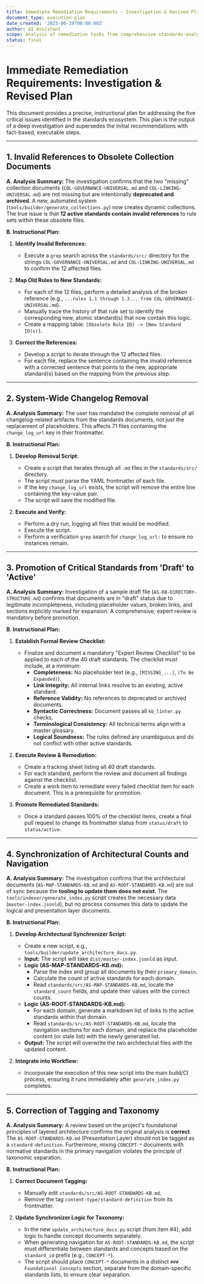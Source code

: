 ```yaml
---
title: Immediate Remediation Requirements - Investigation & Revised Plan
document_type: execution-plan
date_created: '2025-06-19T00:00:00Z'
author: AI Assistant
scope: Analysis of remediation tasks from comprehensive-standards-analysis-final-20250618-2300.md
status: final
---
```


# Immediate Remediation Requirements: Investigation & Revised Plan

This document provides a precise, instructional plan for addressing the five critical issues identified in the standards ecosystem. This plan is the output of a deep investigation and supersedes the initial recommendations with fact-based, executable steps.

---

## 1. Invalid References to Obsolete Collection Documents

**A. Analysis Summary:**
The investigation confirms that the two "missing" collection documents (`COL-GOVERNANCE-UNIVERSAL.md` and `COL-LINKING-UNIVERSAL.md`) are not missing but are intentionally **deprecated and archived**. A new, automated system (`tools/builder/generate_collections.py`) now creates dynamic collections. The true issue is that **12 active standards contain invalid references** to rule sets within these obsolete files.

**B. Instructional Plan:**

1.  **Identify Invalid References:**
    *   Execute a `grep` search across the `standards/src/` directory for the strings `COL-GOVERNANCE-UNIVERSAL.md` and `COL-LINKING-UNIVERSAL.md` to confirm the 12 affected files.

2.  **Map Old Rules to New Standards:**
    *   For each of the 12 files, perform a detailed analysis of the broken reference (e.g., `...rules 1.1 through 1.3... from COL-GOVERNANCE-UNIVERSAL.md`).
    *   Manually trace the history of that rule set to identify the corresponding new, atomic standard(s) that now contain this logic.
    *   Create a mapping table: `[Obsolete Rule ID] -> [New Standard ID(s)]`.

3.  **Correct the References:**
    *   Develop a script to iterate through the 12 affected files.
    *   For each file, replace the sentence containing the invalid reference with a corrected sentence that points to the new, appropriate standard(s) based on the mapping from the previous step.

---

## 2. System-Wide Changelog Removal

**A. Analysis Summary:**
The user has mandated the complete removal of all changelog-related artifacts from the standards documents, not just the replacement of placeholders. This affects 71 files containing the `change_log_url` key in their frontmatter.

**B. Instructional Plan:**

1.  **Develop Removal Script:**
    *   Create a script that iterates through all `.md` files in the `standards/src/` directory.
    *   The script must parse the YAML frontmatter of each file.
    *   If the key `change_log_url` exists, the script will remove the entire line containing the key-value pair.
    *   The script will save the modified file.

2.  **Execute and Verify:**
    *   Perform a dry run, logging all files that would be modified.
    *   Execute the script.
    *   Perform a verification `grep` search for `change_log_url:` to ensure no instances remain.

---

## 3. Promotion of Critical Standards from 'Draft' to 'Active'

**A. Analysis Summary:**
Investigation of a sample draft file (`AS-KB-DIRECTORY-STRUCTURE.md`) confirms that documents are in "draft" status due to legitimate incompleteness, including placeholder values, broken links, and sections explicitly marked for expansion. A comprehensive, expert review is mandatory before promotion.

**B. Instructional Plan:**

1.  **Establish Formal Review Checklist:**
    *   Finalize and document a mandatory "Expert Review Checklist" to be applied to each of the 40 draft standards. The checklist must include, at a minimum:
        *   **Completeness:** No placeholder text (e.g., `[MISSING_...]`, `(To Be Expanded)`).
        *   **Link Integrity:** All internal links resolve to an existing, active standard.
        *   **Reference Validity:** No references to deprecated or archived documents.
        *   **Syntactic Correctness:** Document passes all `kb_linter.py` checks.
        *   **Terminological Consistency:** All technical terms align with a master glossary.
        *   **Logical Soundness:** The rules defined are unambiguous and do not conflict with other active standards.

2.  **Execute Review & Remediation:**
    *   Create a tracking sheet listing all 40 draft standards.
    *   For each standard, perform the review and document all findings against the checklist.
    *   Create a work item to remediate every failed checklist item for each document. This is a prerequisite for promotion.

3.  **Promote Remediated Standards:**
    *   Once a standard passes 100% of the checklist items, create a final pull request to change its frontmatter status from `status/draft` to `status/active`.

---

## 4. Synchronization of Architectural Counts and Navigation

**A. Analysis Summary:**
The investigation confirms that the architectural documents (`AS-MAP-STANDARDS-KB.md` and `AS-ROOT-STANDARDS-KB.md`) are out of sync because the **tooling to update them does not exist**. The `tools/indexer/generate_index.py` script creates the necessary data (`master-index.jsonld`), but no process consumes this data to update the logical and presentation layer documents.

**B. Instructional Plan:**

1.  **Develop Architectural Synchronizer Script:**
    *   Create a new script, e.g., `tools/builder/update_architecture_docs.py`.
    *   **Input:** The script will take `dist/master-index.jsonld` as input.
    *   **Logic (AS-MAP-STANDARDS-KB.md):**
        *   Parse the index and group all documents by their `primary_domain`.
        *   Calculate the count of active standards for each domain.
        *   Read `standards/src/AS-MAP-STANDARDS-KB.md`, locate the `standard_count` fields, and update their values with the correct counts.
    *   **Logic (AS-ROOT-STANDARDS-KB.md):**
        *   For each domain, generate a markdown list of links to the active standards within that domain.
        *   Read `standards/src/AS-ROOT-STANDARDS-KB.md`, locate the navigation sections for each domain, and replace the placeholder content (or stale list) with the newly generated list.
    *   **Output:** The script will overwrite the two architectural files with the updated content.

2.  **Integrate into Workflow:**
    *   Incorporate the execution of this new script into the main build/CI process, ensuring it runs immediately after `generate_index.py` completes.

---

## 5. Correction of Tagging and Taxonomy

**A. Analysis Summary:**
A review based on the project's foundational principles of layered architecture confirms the original analysis is **correct**. The `AS-ROOT-STANDARDS-KB.md` (Presentation Layer) should not be tagged as a `standard-definition`. Furthermore, mixing `CONCEPT-*` documents with normative standards in the primary navigation violates the principle of taxonomic separation.

**B. Instructional Plan:**

1.  **Correct Document Tagging:**
    *   Manually edit `standards/src/AS-ROOT-STANDARDS-KB.md`.
    *   Remove the tag `content-type/standard-definition` from its frontmatter.

2.  **Update Synchronizer Logic for Taxonomy:**
    *   In the new `update_architecture_docs.py` script (from item #4), add logic to handle concept documents separately.
    *   When generating navigation for `AS-ROOT-STANDARDS-KB.md`, the script must differentiate between standards and concepts based on the `standard_id` prefix (e.g., `CONCEPT-*`).
    *   The script should place `CONCEPT-*` documents in a distinct `### Foundational Concepts` section, separate from the domain-specific standards lists, to ensure clear separation. 